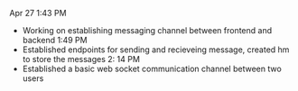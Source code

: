 Apr 27 1:43 PM
- Working on establishing messaging channel between frontend and backend
1:49 PM
- Established endpoints for sending and recieveing message, created hm to store the messages
2: 14 PM
- Established a basic web socket communication channel between two users

